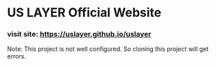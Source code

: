 # US LAYER Official Website

### visit site: https://uslayer.github.io/uslayer


Note: This project is not well configured. So cloning this project will get errors.
